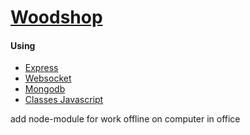 <h1 id=""><a href="">Woodshop</a></h1>
<h4 id="">Using</h4>
<ul>
  <li><a href="#">Express</a></li>
  <li><a href="#">Websocket</a></li>
  <li><a href="#">Mongodb</a></li>
  <li><a href="#">Classes Javascript</a></li>
</ul>
add node-module for work offline on computer in office
